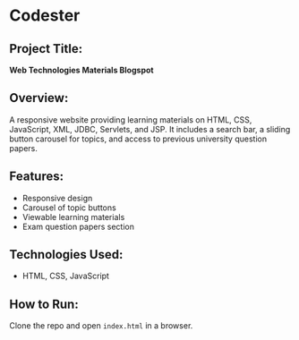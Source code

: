 # Codester
## Project Title:
**Web Technologies Materials Blogspot**

## Overview:
A responsive website providing learning materials on HTML, CSS, JavaScript, XML, JDBC, Servlets, and JSP. It includes a search bar, a sliding button carousel for topics, and access to previous university question papers.

## Features:
- Responsive design
- Carousel of topic buttons
- Viewable learning materials
- Exam question papers section

## Technologies Used:
- HTML, CSS, JavaScript

## How to Run:
Clone the repo and open `index.html` in a browser.

